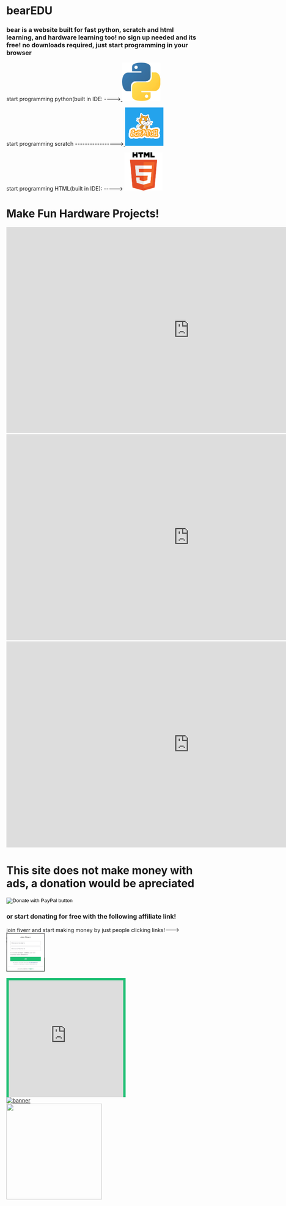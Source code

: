 # bearEDU
<html>
  <h3>bear is a website built for fast python, scratch and html learning, and hardware learning too! no sign up needed and its free! no downloads required, just start programming in your browser</h3>
</html>

<html>
<body>
<p>
start programming python(built in IDE: ----><a href="https://pycommunity30.github.io/codeedupython/">
<img border="0" alt="W3Schools" src="pythonimage.jpg" width="100" height="100">
</a>
</p>
</body>
</html>

<html>
<body>
<p>
start programming scratch -----------------><a href="https://pycommunity30.github.io/codeedupython/">
<img border="0" alt="W3Schools" src="0bdbd10ab2fa7096299f7c78e1ac55f5.png" width="100" height="100">
</a>
</p>
</body>
</html>

<html>
<body>
<p>
 start programming HTML(built in IDE): -----> <a href="https://www.w3schools.com">
<img border="0" alt="W3Schools" src="htmlimage.png" width="100" height="100">
</a>
</p>
</body>
</html>
<h1>Make Fun Hardware Projects!</h1>
<iframe width="956" height="538" src="https://www.youtube.com/embed/Ci_MoEYsrx0" frameborder="0" allow="accelerometer; autoplay; clipboard-write; encrypted-media; gyroscope; picture-in-picture" allowfullscreen></iframe>
<iframe width="956" height="538" src="https://www.youtube.com/embed/TXpTyGEQxG4" frameborder="0" allow="accelerometer; autoplay; clipboard-write; encrypted-media; gyroscope; picture-in-picture" allowfullscreen></iframe>
<iframe width="956" height="538" src="https://www.youtube.com/embed/iqiBcS4kRxg" frameborder="0" allow="accelerometer; autoplay; clipboard-write; encrypted-media; gyroscope; picture-in-picture" allowfullscreen></iframe>
<h1>This site does not make money with ads, a donation would be apreciated</h1>
<form action="https://www.paypal.com/donate" method="post" target="_top">
  <input type="hidden" name="cmd" value="_donations" />
  <input type="hidden" name="business" value="llamanado@gmail.com" />
  <input type="hidden" name="currency_code" value="CAD" />
  <input type="image" src="https://www.paypalobjects.com/en_US/i/btn/btn_donateCC_LG.gif" border="0" name="submit" title="PayPal - The safer, easier way to pay online!"  alt="Donate with PayPal button" />
  <img alt="" border="0" src="https://www.paypal.com/en_CA/i/scr/pixel.gif" width="3" height="3" />
  </form>
  <h3>or start donating for free with the following affiliate link!</h3>
<html>
<body>
<p>
join fiverr and start making money by just people clicking links!---><a href="https://track.fiverr.com/visit/?bta=176920&brand=fiverrhybrid">
<img border="0" alt="W3Schools" src="Choose-a-username-for-your-Fiverr-account.jpg" width="100" height="100">
</a>
</p>
</body>
</html>
<div class="fiverr-video-banner-warp" style="display:inline-block"><div class="fiverr-video-banner-iframe" style="display:block; width:100%; max-width:560px; box-sizing:border-box;border-top:6px solid #1dbf73; border-left:6px solid #1dbf73; border-right:6px solid #1dbf73; "><div class="fluid-width-video-wrapper" style="padding-top:0; padding-bottom:0;"><iframe width="100%" height="305" style="display:block; position:relative; margin-bottom:0; height:305px;" src="https://www.youtube.com/embed/YMjO27kncsY" frameborder="0" allow="accelerometer; autoplay; encrypted-media; gyroscope; picture-in-picture" allowfullscreen></iframe></div></div><div class="fiverr-video-banner-image"><a href="https://track.fiverr.com/visit/?bta=176920&nci=8195" target="_blank" title="Link" style="display:block;"><img style="display:block;" src="https://fiverr-res.cloudinary.com/image/upload/f_auto,q_auto/v1/attachments/generic_asset/asset/5238f0cc2d9fae52cbd3d417d9260c44-1601541324975/bottom-banner-1.gif" alt="banner"/></a></div></div>
<a href="https://track.fiverr.com/visit/?bta=176920&nci=8126" Target="_Top"><img border="0" src="https://fiverr.ck-cdn.com/tn/serve/?cid=9457315"  width="250" height="250"></a>
